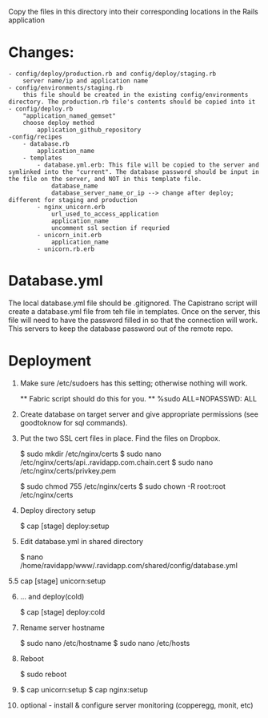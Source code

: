 Copy the files in this directory into their corresponding locations in the Rails application

Changes:
=====
	- config/deploy/production.rb and config/deploy/staging.rb
		server name/ip and application name
	- config/environments/staging.rb
		this file should be created in the existing config/environments directory. The production.rb file's contents should be copied into it
	- config/deploy.rb
		"application_named_gemset" 
		choose deploy method
			application_github_repository
	-config/recipes
		- database.rb
			application_name
		- templates
			- database.yml.erb: This file will be copied to the server and symlinked into the "current". The database password should be input in the file on the server, and NOT in this template file. 
				database_name
				database_server_name_or_ip --> change after deploy; different for staging and production
			- nginx_unicorn.erb
				url_used_to_access_application
				application_name
				uncomment ssl section if requried
			- unicorn_init.erb				
				application_name
			- unicorn.rb.erb
			
			
Database.yml
=====
The local database.yml file should be .gitignored. The Capistrano script will create a database.yml file from teh file in templates. Once on the server, this file will need to have the password filled in so that the connection will work. This servers to keep the database password out of the remote repo.

Deployment
======

1. Make sure /etc/sudoers has this setting; otherwise nothing will work.

    ** Fabric script should do this for you. **
    %sudo   ALL=NOPASSWD: ALL

2. Create database on target server and give appropriate permissions (see goodtoknow for sql commands).

3. Put the two SSL cert files in place.  Find the files on Dropbox.

    $ sudo mkdir /etc/nginx/certs
    $ sudo nano /etc/nginx/certs/api.<stage>.ravidapp.com.chain.cert
    $ sudo nano /etc/nginx/certs/privkey.pem

    $ sudo chmod 755 /etc/nginx/certs
    $ sudo chown -R root:root /etc/nginx/certs

4. Deploy directory setup

    $ cap [stage] deploy:setup

5. Edit database.yml in shared directory

    $ nano /home/ravidapp/www/<stage>.ravidapp.com/shared/config/database.yml

5.5 cap [stage] unicorn:setup

6. ... and deploy(cold)

    $ cap [stage] deploy:cold

7. Rename server hostname

    $ sudo nano /etc/hostname
    $ sudo nano /etc/hosts

8. Reboot

    $ sudo reboot

9.
    $ cap <stage> unicorn:setup
    $ cap <stage> nginx:setup

10. optional - install & configure server monitoring (copperegg, monit, etc)

  
